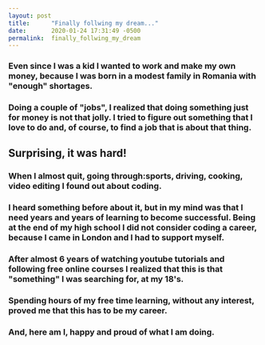 ```yaml
---
layout: post
title:      "Finally follwing my dream..."
date:       2020-01-24 17:31:49 -0500
permalink:  finally_follwing_my_dream
---
```





### Even since I was a kid I wanted to work and make my own money, because I was born in a modest family in Romania with "enough" shortages.
### Doing a couple of "jobs", I realized that doing something just for money is not that jolly. I tried to figure out something that I love to do and, of course, to find a job that is about that thing.
## Surprising, it was hard!
### When I almost quit, going through:sports, driving, cooking, video editing I found out about coding.
### I heard something before about it, but in my mind was that I need years and years of learning to become successful. Being at the end of my high school I did not consider coding a career, because I came in London and I had to support myself.
### After almost 6 years of watching youtube tutorials and following free online courses I realized that this is that "something" I was searching for, at my 18's.
### Spending hours of my free time learning, without any interest, proved me that this has to be my career.
### And, here am I, happy and proud of what I am doing.
